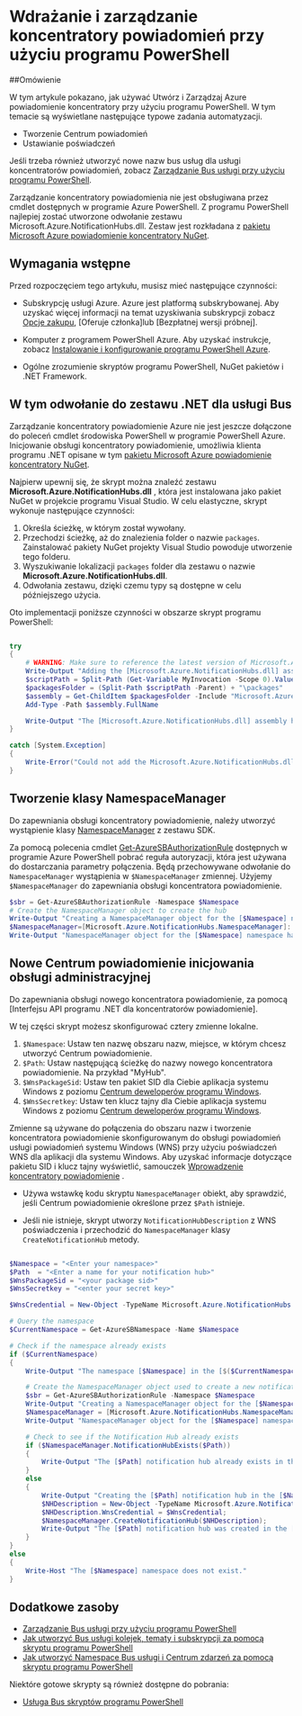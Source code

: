 <properties 
    pageTitle="Wdrażanie i zarządzanie koncentratory powiadomień przy użyciu programu PowerShell" 
    description="Jak tworzyć i zarządzać nimi przy użyciu programu PowerShell automatyzacji koncentratory powiadomień" 
    services="notification-hubs" 
    documentationCenter="" 
    authors="ysxu" 
    manager="erikre" 
    editor="" />

<tags 
    ms.service="notification-hubs" 
    ms.workload="mobile" 
    ms.tgt_pltfrm="powershell" 
    ms.devlang="na" 
    ms.topic="article" 
    ms.date="06/29/2016" 
    ms.author="yuaxu"/>

# <a name="deploy-and-manage-notification-hubs-using-powershell"></a>Wdrażanie i zarządzanie koncentratory powiadomień przy użyciu programu PowerShell

##<a name="overview"></a>Omówienie

W tym artykule pokazano, jak używać Utwórz i Zarządzaj Azure powiadomienie koncentratory przy użyciu programu PowerShell. W tym temacie są wyświetlane następujące typowe zadania automatyzacji.

+ Tworzenie Centrum powiadomień
+ Ustawianie poświadczeń

Jeśli trzeba również utworzyć nowe nazw bus usług dla usługi koncentratorów powiadomień, zobacz [Zarządzanie Bus usługi przy użyciu programu PowerShell](../service-bus-messaging/service-bus-powershell-how-to-provision.md).

Zarządzanie koncentratory powiadomienia nie jest obsługiwana przez cmdlet dostępnych w programie Azure PowerShell. Z programu PowerShell najlepiej zostać utworzone odwołanie zestawu Microsoft.Azure.NotificationHubs.dll. Zestaw jest rozkładana z [pakietu Microsoft Azure powiadomienie koncentratory NuGet](https://www.nuget.org/packages/Microsoft.Azure.NotificationHubs/).


## <a name="prerequisites"></a>Wymagania wstępne

Przed rozpoczęciem tego artykułu, musisz mieć następujące czynności:

- Subskrypcję usługi Azure. Azure jest platformą subskrybowanej. Aby uzyskać więcej informacji na temat uzyskiwania subskrypcji zobacz [Opcje zakupu], [Oferuje członka]lub [Bezpłatnej wersji próbnej].

- Komputer z programem PowerShell Azure. Aby uzyskać instrukcje, zobacz [Instalowanie i konfigurowanie programu PowerShell Azure].

- Ogólne zrozumienie skryptów programu PowerShell, NuGet pakietów i .NET Framework.


## <a name="including-a-reference-to-the-net-assembly-for-service-bus"></a>W tym odwołanie do zestawu .NET dla usługi Bus

Zarządzanie koncentratory powiadomienie Azure nie jest jeszcze dołączone do poleceń cmdlet środowiska PowerShell w programie PowerShell Azure. Inicjowanie obsługi koncentratory powiadomienie, umożliwia klienta programu .NET opisane w tym [pakietu Microsoft Azure powiadomienie koncentratory NuGet](https://www.nuget.org/packages/Microsoft.Azure.NotificationHubs/).

Najpierw upewnij się, że skrypt można znaleźć zestawu **Microsoft.Azure.NotificationHubs.dll** , która jest instalowana jako pakiet NuGet w projekcie programu Visual Studio. W celu elastyczne, skrypt wykonuje następujące czynności:

1. Określa ścieżkę, w którym został wywołany.
2. Przechodzi ścieżkę, aż do znalezienia folder o nazwie `packages`. Zainstalować pakiety NuGet projekty Visual Studio powoduje utworzenie tego folderu.
3. Wyszukiwanie lokalizacji `packages` folder dla zestawu o nazwie **Microsoft.Azure.NotificationHubs.dll**.
4. Odwołania zestawu, dzięki czemu typy są dostępne w celu późniejszego użycia.

Oto implementacji poniższe czynności w obszarze skrypt programu PowerShell:

``` powershell

try
{
    # WARNING: Make sure to reference the latest version of Microsoft.Azure.NotificationHubs.dll
    Write-Output "Adding the [Microsoft.Azure.NotificationHubs.dll] assembly to the script..."
    $scriptPath = Split-Path (Get-Variable MyInvocation -Scope 0).Value.MyCommand.Path
    $packagesFolder = (Split-Path $scriptPath -Parent) + "\packages"
    $assembly = Get-ChildItem $packagesFolder -Include "Microsoft.Azure.NotificationHubs.dll" -Recurse
    Add-Type -Path $assembly.FullName

    Write-Output "The [Microsoft.Azure.NotificationHubs.dll] assembly has been successfully added to the script."
}

catch [System.Exception]
{
    Write-Error("Could not add the Microsoft.Azure.NotificationHubs.dll assembly to the script. Make sure you build the solution before running the provisioning script.")
}
```

## <a name="create-the-namespacemanager-class"></a>Tworzenie klasy NamespaceManager

Do zapewniania obsługi koncentratory powiadomienie, należy utworzyć wystąpienie klasy [NamespaceManager](https://msdn.microsoft.com/library/azure/microsoft.azure.notificationhubs.namespacemanager.aspx) z zestawu SDK. 

Za pomocą polecenia cmdlet [Get-AzureSBAuthorizationRule] dostępnych w programie Azure PowerShell pobrać reguła autoryzacji, która jest używana do dostarczania parametry połączenia. Będą przechowywane odwołanie do `NamespaceManager` wystąpienia w `$NamespaceManager` zmiennej. Użyjemy `$NamespaceManager` do zapewniania obsługi koncentratora powiadomienie.

``` powershell
$sbr = Get-AzureSBAuthorizationRule -Namespace $Namespace
# Create the NamespaceManager object to create the hub
Write-Output "Creating a NamespaceManager object for the [$Namespace] namespace..."
$NamespaceManager=[Microsoft.Azure.NotificationHubs.NamespaceManager]::CreateFromConnectionString($sbr.ConnectionString);
Write-Output "NamespaceManager object for the [$Namespace] namespace has been successfully created."
```


## <a name="provisioning-a-new-notification-hub"></a>Nowe Centrum powiadomienie inicjowania obsługi administracyjnej 

Do zapewniania obsługi nowego koncentratora powiadomienie, za pomocą [Interfejsu API programu .NET dla koncentratorów powiadomienie].

W tej części skrypt możesz skonfigurować cztery zmienne lokalne. 

1. `$Namespace`: Ustaw ten nazwę obszaru nazw, miejsce, w którym chcesz utworzyć Centrum powiadomienie.
2. `$Path`: Ustaw następującą ścieżkę do nazwy nowego koncentratora powiadomienie.  Na przykład "MyHub".    
3. `$WnsPackageSid`: Ustaw ten pakiet SID dla Ciebie aplikacja systemu Windows z poziomu [Centrum deweloperów programu Windows](http://go.microsoft.com/fwlink/p/?linkid=266582&clcid=0x409).
4. `$WnsSecretkey`: Ustaw ten klucz tajny dla Ciebie aplikacja systemu Windows z poziomu [Centrum deweloperów programu Windows](http://go.microsoft.com/fwlink/p/?linkid=266582&clcid=0x409).

Zmienne są używane do połączenia do obszaru nazw i tworzenie koncentratora powiadomienie skonfigurowanym do obsługi powiadomień usługi powiadomień systemu Windows (WNS) przy użyciu poświadczeń WNS dla aplikacji dla systemu Windows. Aby uzyskać informacje dotyczące pakietu SID i klucz tajny wyświetlić, samouczek [Wprowadzenie koncentratory powiadomienie](notification-hubs-windows-store-dotnet-get-started-wns-push-notification.md) . 

+ Używa wstawkę kodu skryptu `NamespaceManager` obiekt, aby sprawdzić, jeśli Centrum powiadomienie określone przez `$Path` istnieje.

+ Jeśli nie istnieje, skrypt utworzy `NotificationHubDescription` z WNS poświadczenia i przechodzić do `NamespaceManager` klasy `CreateNotificationHub` metody.

``` powershell

$Namespace = "<Enter your namespace>"
$Path  = "<Enter a name for your notification hub>"
$WnsPackageSid = "<your package sid>"
$WnsSecretkey = "<enter your secret key>"

$WnsCredential = New-Object -TypeName Microsoft.Azure.NotificationHubs.WnsCredential -ArgumentList $WnsPackageSid,$WnsSecretkey

# Query the namespace
$CurrentNamespace = Get-AzureSBNamespace -Name $Namespace

# Check if the namespace already exists
if ($CurrentNamespace)
{
    Write-Output "The namespace [$Namespace] in the [$($CurrentNamespace.Region)] region was found."

    # Create the NamespaceManager object used to create a new notification hub
    $sbr = Get-AzureSBAuthorizationRule -Namespace $Namespace
    Write-Output "Creating a NamespaceManager object for the [$Namespace] namespace..."
    $NamespaceManager = [Microsoft.Azure.NotificationHubs.NamespaceManager]::CreateFromConnectionString($sbr.ConnectionString);
    Write-Output "NamespaceManager object for the [$Namespace] namespace has been successfully created."

    # Check to see if the Notification Hub already exists
    if ($NamespaceManager.NotificationHubExists($Path))
    {
        Write-Output "The [$Path] notification hub already exists in the [$Namespace] namespace."  
    }
    else
    {
        Write-Output "Creating the [$Path] notification hub in the [$Namespace] namespace."
        $NHDescription = New-Object -TypeName Microsoft.Azure.NotificationHubs.NotificationHubDescription -ArgumentList $Path;
        $NHDescription.WnsCredential = $WnsCredential;
        $NamespaceManager.CreateNotificationHub($NHDescription);
        Write-Output "The [$Path] notification hub was created in the [$Namespace] namespace."
    }
}
else
{
    Write-Host "The [$Namespace] namespace does not exist."
}
```




## <a name="additional-resources"></a>Dodatkowe zasoby

- [Zarządzanie Bus usługi przy użyciu programu PowerShell](../service-bus-messaging/service-bus-powershell-how-to-provision.md)
- [Jak utworzyć Bus usługi kolejek, tematy i subskrypcji za pomocą skryptu programu PowerShell](http://blogs.msdn.com/b/paolos/archive/2014/12/02/how-to-create-a-service-bus-queues-topics-and-subscriptions-using-a-powershell-script.aspx)
- [Jak utworzyć Namespace Bus usługi i Centrum zdarzeń za pomocą skryptu programu PowerShell](http://blogs.msdn.com/b/paolos/archive/2014/12/01/how-to-create-a-service-bus-namespace-and-an-event-hub-using-a-powershell-script.aspx)

Niektóre gotowe skrypty są również dostępne do pobrania:
- [Usługa Bus skryptów programu PowerShell](https://code.msdn.microsoft.com/windowsazure/Service-Bus-PowerShell-a46b7059)
 

[Opcje zakupu]: http://azure.microsoft.com/pricing/purchase-options/
[Element członkowski ofert]: http://azure.microsoft.com/pricing/member-offers/
[Bezpłatna wersja próbna]: http://azure.microsoft.com/pricing/free-trial/
[Instalowanie i konfigurowanie programu PowerShell Azure]: ../powershell-install-configure.md
[Interfejs API programu .NET dla koncentratorów powiadomień]: https://msdn.microsoft.com/library/azure/mt414893.aspx
[Get-AzureSBNamespace]: https://msdn.microsoft.com/library/azure/dn495122.aspx
[New-AzureSBNamespace]: https://msdn.microsoft.com/library/azure/dn495165.aspx
[Get-AzureSBAuthorizationRule]: https://msdn.microsoft.com/library/azure/dn495113.aspx
 
